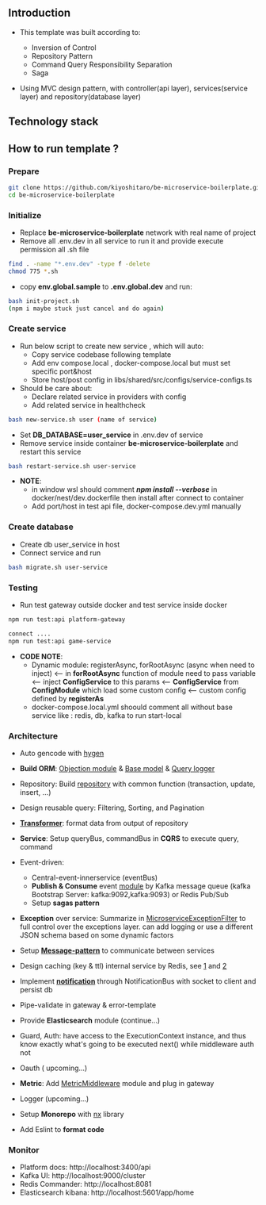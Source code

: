 ## Introduction
- This template was built according to:
  - Inversion of Control
  - Repository Pattern
  - Command Query Responsibility Separation
  - Saga

- Using MVC design pattern, with controller(api layer), services(service layer) and repository(database layer)

## Technology stack


## How to run template ?

### Prepare
```sh
git clone https://github.com/kiyoshitaro/be-microservice-boilerplate.git
cd be-microservice-boilerplate
```
### Initialize
- Replace **be-microservice-boilerplate** network with real name of project
- Remove all .env.dev in all service to run it and provide execute permission all .sh file 
```sh
find . -name "*.env.dev" -type f -delete
chmod 775 *.sh
```

- copy **env.global.sample** to **.env.global.dev** and run: 
```sh
bash init-project.sh 
(npm i maybe stuck just cancel and do again)
``` 
### Create service
- Run below script to create new service , which will auto:
  - Copy service codebase following template
  - Add env compose.local , docker-compose.local but must set specific port&host  
  - Store host/post config in libs/shared/src/configs/service-configs.ts
- Should be care about: 
  - Declare related service in providers with config
  - Add related service in healthcheck

```sh
bash new-service.sh user (name of service)
``` 
- Set **DB_DATABASE=user_service** in .env.dev of service
- Remove service inside container **be-microservice-boilerplate** and restart this service
```sh
bash restart-service.sh user-service
``` 

- **NOTE**: 
  - in window wsl should comment ***npm install --verbose*** in docker/nest/dev.dockerfile then install after connect to container
  - Add port/host in test api file, docker-compose.dev.yml manually
### Create database
- Create db user_service in host
- Connect service and run  
```sh
bash migrate.sh user-service
``` 

### Testing
- Run test gateway outside docker and test service inside docker
```sh
npm run test:api platform-gateway

connect ....
npm run test:api game-service
``` 

- **CODE NOTE**: 
  - Dynamic module: registerAsync, forRootAsync (async when need to inject) <-- in **forRootAsync** function of module need to pass variable <-- inject **ConfigService** to this params <-- **ConfigService** from **ConfigModule** which load some custom config <-- custom config defined by **registerAs**
  - docker-compose.local.yml shoould comment all without base service like : redis, db, kafka to run start-local

### Architecture

- Auto gencode with [hygen](https://www.hygen.io/)

- **Build ORM**: [Objection module](libs/shared/src/modules/objection) & [Base model](libs/shared/src/modules/objection/base-model.ts) & [Query logger](libs/shared/src/modules/objection/knex-logging.ts)

- Repository: Build [repository](libs/shared/src/modules/objection/repositories/repository.ts) with common function (transaction, update, insert, ...)

- Design reusable query: Filtering, Sorting, and Pagination

- [**Transformer**](libs/shared/src/transformers/transformer.ts): format data from output of repository

- **Service**: Setup queryBus, commandBus in **CQRS** to execute query, command  

- Event-driven: 
  - Central-event-innerservice (eventBus) 
  - **Publish & Consume** event [module](libs/shared/src/modules/m-event-publisher) by Kafka message queue (kafka Bootstrap Server: kafka:9092,kafka:9093) or Redis Pub/Sub 
  - Setup **sagas pattern**

- **Exception** over service: Summarize in [MicroserviceExceptionFilter](libs/shared/src/exceptions/microservice-exception-filter.ts) to full control over the exceptions layer. can add logging or use a different JSON schema based on some dynamic factors

- Setup [**Message-pattern**](libs/shared/src/microservices) to communicate between services

- Design caching (key & ttl) internal service by Redis, see [1](libs/shared/src/interceptors/MicroserviceCacheInterceptor.ts) and [2](libs/shared/src/cache/MicroserviceCacheFactory.ts)   

- Implement [**notification**](libs/shared/src/modules/notification) through NotificationBus with socket to client and persist db

- Pipe-validate in gateway & error-template

- Provide **Elasticsearch** module (continue...)

- Guard, Auth: have access to the ExecutionContext instance, and thus know exactly what's going to be executed next() while middleware auth not 

- Oauth ( upcoming...)

- **Metric**: Add [MetricMiddleware](libs/shared/src/modules/metric) module and plug in gateway

- Logger (upcoming...)

- Setup **Monorepo** with [nx](https://nx.dev/) library

- Add Eslint to **format code**

### Monitor
- Platform docs: http://localhost:3400/api
- Kafka UI: http://localhost:9000/cluster
- Redis Commander: http://localhost:8081
- Elasticsearch kibana: http://localhost:5601/app/home